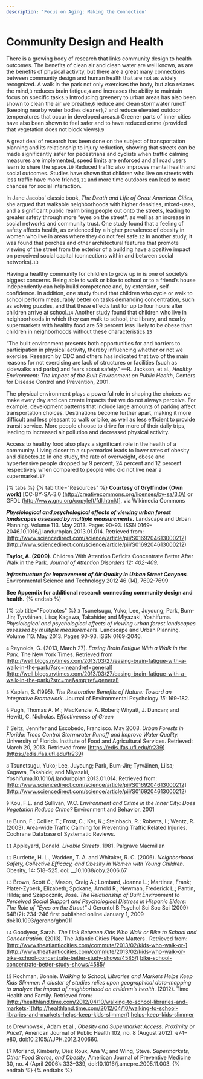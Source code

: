 ```yaml
---
description: 'Focus on Aging: Making the Connection'
---
```


# Community Design and Health

There is a growing body of research that links community design to health outcomes. The benefits of clean air and clean water are well known, as are the benefits of physical activity, but there are a great many connections between community design and human health that are not as widely recognized. A walk in the park not only exercises the body, but also relaxes the mind,`3` reduces brain fatigue,`4` and increases the ability to maintain focus on specific tasks.`5` Introducing greenery to urban areas has also been shown to clean the air we breathe,`6` reduce and clean stormwater runoff \(keeping nearby water bodies cleaner\),`7` and reduce elevated outdoor temperatures that occur in developed areas.`8` Greener parts of inner cities have also been shown to feel safer and to have reduced crime \(provided that vegetation does not block views\).`9`

A great deal of research has been done on the subject of transportation planning and its relationship to injury reduction, showing that streets can be made significantly safer for pedestrians and cyclists when traffic calming measures are implemented, speed limits are enforced and all road users learn to share the space.`10` Reduced traffic also improves mental health and social outcomes. Studies have shown that children who live on streets with less traffic have more friends,`11` and more time outdoors can lead to more chances for social interaction.

In Jane Jacobs’ classic book, _The Death and Life of Great American Cities_, she argued that walkable neighborhoods with higher densities, mixed-uses, and a significant public realm bring people out onto the streets, leading to greater safety through more “eyes on the street”, as well as an increase in social networks and community trust. One study found that a feeling of safety affects health, as evidenced by a higher prevalence of obesity in women who live in areas where they do not feel safe.`12` In another study, it was found that porches and other architectural features that promote viewing of the street from the exterior of a building have a positive impact on perceived social capital \(connections within and between social networks\).`13`

Having a healthy community for children to grow up in is one of society’s biggest concerns. Being able to walk or bike to school or to a friend’s house independently can help build competence and, by extension, self-confidence. In addition, one study found that children who cycle or walk to school perform measurably better on tasks demanding concentration, such as solving puzzles, and that these effects last for up to four hours after children arrive at school.`14` Another study found that children who live in neighborhoods in which they can walk to school, the library, and nearby supermarkets with healthy food are 59 percent less likely to be obese than children in neighborhoods without these characteristics.`15`

“The built environment presents both opportunities for and barriers to participation in physical activity, thereby influencing whether or not we exercise. Research by CDC and others has indicated that two of the main reasons for not exercising are lack of structures or facilities \(such as sidewalks and parks\) and fears about safety.” —R. Jackson, et al., _Healthy Environment: The Impact of the Built Environment on Public Health_, Centers for Disease Control and Prevention, 2001.

The physical environment plays a powerful role in shaping the choices we make every day and can create impacts that we do not always perceive. For example, development patterns that include large amounts of parking affect transportation choices. Destinations become further apart, making it more difficult and less pleasant to walk or bike, as well as less efficient to provide transit service. More people choose to drive for more of their daily trips, leading to increased air pollution and decreased physical activity.

Access to healthy food also plays a significant role in the health of a community. Living closer to a supermarket leads to lower rates of obesity and diabetes.`16` In one study, the rate of overweight, obese and hypertensive people dropped by 9 percent, 24 percent and 12 percent respectively when compared to people who did not live near a supermarket.`17`

{% tabs %}
{% tab title="Resources" %}
**Courtesy of Gryffindor \(Own work\)** \[CC-BY-SA-3.0 [\(http://creativecommons.org/licenses/by-sa/3.0\)](http://creativecommons.org/licenses/by-sa/3.0) or GFDL [\(http://www.gnu.org/copyleft/fdl.html\)](http://www.gnu.org/copyleft/fdl.html)\], via Wikimedia Commons

_**Physiological and psychological effects of viewing urban forest landscapes assessed by multiple measurements**_**.** Landscape and Urban Planning. Volume 113. May 2013. Pages 90-93. ISSN 0169-2046.10.1016/j.landurbplan.2013.01.014. Retrieved from: [http://www.sciencedirect.com/science/article/pii/S0169204613000212](http://www.sciencedirect.com/science/article/pii/S0169204613000212)

**Taylor, A. \(2009\)**. Children With Attention Deficits Concentrate Better After Walk in the Park. _Journal of Attention Disorders 12: 402-409._

_**Infrastructure for Improvement of Air Quality in Urban Street Canyons**._ Environmental Science and Technology 2012 46 \(14\), 7692-7699

**See Appendix for additional research connecting community design and health.**
{% endtab %}

{% tab title="Footnotes" %}
`3` Tsunetsugu, Yuko; Lee, Juyoung; Park, Bum-Jin; Tyrväinen, Liisa; Kagawa, Takahide; and Miyazaki, Yoshifuma. _Physiological and psychological effects of viewing urban forest landscapes assessed by multiple measurements_. Landscape and Urban Planning. Volume 113. May 2013. Pages 90-93. ISSN 0169-2046.

`4` Reynolds, G. \(2013, March 27\). _Easing Brain Fatigue With a Walk in the Park_. The New York Times. Retrieved from [http://well.blogs.nytimes.com/2013/03/27/easing-brain-fatigue-with-a-walk-in-the-park/?src=meandref=general](http://well.blogs.nytimes.com/2013/03/27/easing-brain-fatigue-with-a-walk-in-the-park/?src=me&amp;ref=general)

`5` Kaplan, S. \(1995\). _The Restorative Benefits of Nature: Toward an Integrative Framework_. Journal of Environmental Psychology _15_: 169-182.

`6` Pugh, Thomas A. M.; MacKenzie, A. Robert; Whyatt, J. Duncan; and Hewitt, C. Nicholas. _Effectiveness of Green_

`7` Seitz, Jennifer and Escobedo, Francisco. May 2008. _Urban Forests in Florida: Trees Control Stormwater Runoff and Improve Water Quality._ University of Florida. Institute of Food and Agricultural Services. Retrieved: March 20, 2013. Retrieved from: [https://edis.ifas.ufl.edu/fr239](https://edis.ifas.ufl.edu/fr239)

`8` Tsunetsugu, Yuko; Lee, Juyoung; Park, Bum-Jin; Tyrväinen, Liisa; Kagawa, Takahide; and Miyazaki, Yoshifuma.10.1016/j.landurbplan.2013.01.014. Retrieved from: [http://www.sciencedirect.com/science/article/pii/S0169204613000212](http://www.sciencedirect.com/science/article/pii/S0169204613000212)

`9` Kou, F.E. and Sullivan, W.C. _Environment and Crime in the Inner City: Does Vegetation Reduce Crime?_ Environment and Behavior, 2001

`10` Bunn, F.; Collier, T.; Frost, C.; Ker, K.; Steinbach, R.; Roberts, I.; Wentz, R. \(2003\). Area-wide Traffic Calming for Preventing Traffic Related Injuries. Cochrane Database of Systematic Reviews.

`11` Appleyard, Donald. _Livable Streets_. 1981. Palgrave Macmillan

`12` Burdette, H. L., Wadden, T. A. and Whitaker, R. C. \(2006\). _Neighborhood Safety, Collective Efficacy, and Obesity in Women with Young Children_. Obesity, 14: 518–525. doi: __10.1038/oby.2006.67

`13` Brown, Scott C.; Mason, Craig A.; Lombard, Joanna L.; Martinez, Frank; Plater-Zyberk, Elizabeth; Spokane, Arnold R.; Newman, Frederick L.; Pantin, Hilda; and Szapocznik, José. _The Relationship of Built Environment to Perceived Social Support and Psychological Distress in Hispanic Elders: The Role of “Eyes on the Street”_ J Gerontol B Psychol Sci Soc Sci \(2009\) 64B\(2\): 234-246 first published online January 1, 2009 doi:10.1093/geronb/gbn011

`14` Goodyear, Sarah. _The Link Between Kids Who Walk or Bike to School and Concentration._ \(2013\). The Atlantic Cities Place Matters . Retrieved from: [http://www.theatlanticcities.com/commute/2013/02/kids-who-walk-or-](http://www.theatlanticcities.com/commute/2013/02/kids-who-walk-or-bike-school-concentrate-better-study-shows/4585/) [bike-school-concentrate-better-study-shows/4585/](http://www.theatlanticcities.com/commute/2013/02/kids-who-walk-or-bike-school-concentrate-better-study-shows/4585/)

`15` Rochman, Bonnie. _Walking to School, Libraries and Markets Helps Keep Kids Slimmer: A cluster of studies relies upon geographical data-mapping to analyze the impact of neighborhood on children's health._ \(2012\). Time Health and Family. Retrieved from: [http://healthland.time.com/2012/04/10/walking-to-school-libraries-and-markets-](http://healthland.time.com/2012/04/10/walking-to-school-libraries-and-markets-helps-keep-kids-slimmer/) [helps-keep-kids-slimmer](http://healthland.time.com/2012/04/10/walking-to-school-libraries-and-markets-helps-keep-kids-slimmer/)

`16` Drewnowski, Adam et al., _Obesity and Supermarket Access: Proximity or Price?_, American Journal of Public Health 102, no. 8 \(August 2012\): e74–e80, doi:10.2105/AJPH.2012.300660.

`17` Morland, Kimberly; Diez Roux, Ana V.; and Wing, Steve. _Supermarkets, Other Food Stores, and Obesity_, American Journal of Preventive Medicine 30, no. 4 \(April 2006\): 333–339, doi:10.1016/j.amepre.2005.11.003.
{% endtab %}
{% endtabs %}



